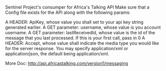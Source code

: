 Sentinel Project's consumper for Africa's Talking API Make sure that a Config file exists for the API along with the following params:

A HEADER: ApiKey, whose value you shall set to your api key string generated earlier. A GET parameter: username, whose value is you account username. A GET parameter: lastReceivedId, whose value is the id of the message that you last processed. If this is your first call, pass in 0 A HEADER: Accept, whose value shall indicate the media type you would like for the server response. You may specify application/xml or application/json, the default being application/xml.

More Doc: http://api.africastalking.com/version1/messaging
